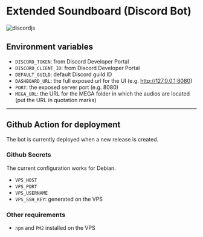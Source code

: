 # Extended Soundboard (Discord Bot)
![discordjs](https://img.shields.io/badge/discordjs-v14-blue)

## Environment variables
- `DISCORD_TOKEN`: from Discord Developer Portal
- `DISCORD_CLIENT_ID`: from Discord Developer Portal
- `DEFAULT_GUILD`: default Discord guild ID
- `DASHBOARD_URL`: the full exposed url for the UI (e.g. http://127.0.0.1:8080)
- `PORT`: the exposed server port (e.g. 8080)
- `MEGA_URL`: the URL for the MEGA folder in which the audios are located (put the URL in quotation marks)

---

## Github Action for deployment
The bot is currently deployed when a new release is created.

### Github Secrets
The current configuration works for Debian.
- `VPS_HOST`
- `VPS_PORT`
- `VPS_USERNAME`
- `VPS_SSH_KEY`: generated on the VPS

### Other requirements
- `npm` and `PM2` installed on the VPS
